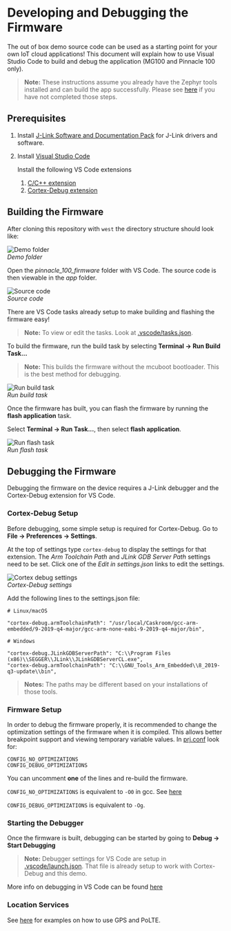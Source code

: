 # Developing and Debugging the Firmware

The out of box demo source code can be used as a starting point for your own IoT cloud applications!
This document will explain how to use Visual Studio Code to build and debug the application (MG100 and Pinnacle 100 only).

> **Note:** These instructions assume you already have the Zephyr tools installed and can build the app successfully. Please see [here](https://github.com/LairdCP/Pinnacle-100-Firmware-Manifest#preparing-to-build) if you have not completed those steps.

## Prerequisites

1. Install [J-Link Software and Documentation Pack](https://www.segger.com/downloads/jlink/#J-LinkSoftwareAndDocumentationPack) for J-Link drivers and software.
2. Install [Visual Studio Code](https://code.visualstudio.com/)

   Install the following VS Code extensions

   1. [C/C++ extension](https://marketplace.visualstudio.com/items?itemName=ms-vscode.cpptools)
   2. [Cortex-Debug extension](https://marketplace.visualstudio.com/items?itemName=marus25.cortex-debug)

## Building the Firmware

After cloning this repository with `west` the directory structure should look like:

![Demo folder](images/demo_folder.png)  
_Demo folder_

Open the _pinnacle_100_firmware_ folder with VS Code. The source code is then viewable in the _app_ folder.

![Source code](images/oob_demo_source.png)  
_Source code_

There are VS Code tasks already setup to make building and flashing the firmware easy!

> **Note:** To view or edit the tasks. Look at [.vscode/tasks.json](../.vscode/tasks.json).

To build the firmware, run the build task by selecting **Terminal -> Run Build Task...**

> **Note:** This builds the firmware without the mcuboot bootloader. This is the best method for debugging.

![Run build task](images/run_build_task.png)  
_Run build task_

Once the firmware has built, you can flash the firmware by running the **flash application** task.

Select **Terminal -> Run Task...**, then select **flash application**.

![Run flash task](images/run_flash_task.png)  
_Run flash task_

## Debugging the Firmware

Debugging the firmware on the device requires a J-Link debugger and the Cortex-Debug extension for VS Code.

### Cortex-Debug Setup

Before debugging, some simple setup is required for Cortex-Debug. Go to **File -> Preferences -> Settings**.

At the top of settings type `cortex-debug` to display the settings for that extension. The _Arm Toolchain Path_ and _JLink GDB Server Path_ settings need to be set. Click one of the _Edit in settings.json_ links to edit the settings.

![Cortex debug settings](images/cortex_debug_settings.png)  
_Cortex-Debug settings_

Add the following lines to the settings.json file:

```
# Linux/macOS

"cortex-debug.armToolchainPath": "/usr/local/Caskroom/gcc-arm-embedded/9-2019-q4-major/gcc-arm-none-eabi-9-2019-q4-major/bin",

# Windows

"cortex-debug.JLinkGDBServerPath": "C:\\Program Files (x86)\\SEGGER\\JLink\\JLinkGDBServerCL.exe",
"cortex-debug.armToolchainPath": "C:\\GNU_Tools_Arm_Embedded\\8_2019-q3-update\\bin",
```

> **Notes:** The paths may be different based on your installations of those tools.

### Firmware Setup

In order to debug the firmware properly, it is recommended to change the optimization settings of the firmware when it is compiled. This allows better breakpoint support and viewing temporary variable values. In [prj.conf](../app/prj.conf) look for:

```
CONFIG_NO_OPTIMIZATIONS
CONFIG_DEBUG_OPTIMIZATIONS
```

You can uncomment **one** of the lines and re-build the firmware.

`CONFIG_NO_OPTIMIZATIONS` is equivalent to `-O0` in gcc. See [here](https://gcc.gnu.org/onlinedocs/gcc/Optimize-Options.html)

`CONFIG_DEBUG_OPTIMIZATIONS` is equivalent to `-Og`.

### Starting the Debugger

Once the firmware is built, debugging can be started by going to **Debug -> Start Debugging**

> **Note:** Debugger settings for VS Code are setup in [.vscode/launch.json](../.vscode/launch.json). That file is already setup to work with Cortex-Debug and this demo.

More info on debugging in VS Code can be found [here](https://code.visualstudio.com/docs/editor/debugging)

### Location Services
See [here](location.md) for examples on how to use GPS and PoLTE.
